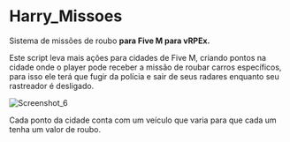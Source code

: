 # Harry_Missoes

Sistema de missões de roubo **para Five M para vRPEx.**

Este script leva mais ações para cidades de Five M, criando pontos na cidade onde o player pode receber a missão de roubar carros específicos, para isso ele terá que fugir da polícia e sair de seus radares enquanto seu rastreador é desligado.

![Screenshot_6](https://github.com/SylvioLeonZanotti/Harry_Missoes/assets/123652053/1aa35523-91cb-4e37-906a-b641db2e9065)

Cada ponto da cidade conta com um veículo que varia para que cada um tenha um valor de roubo.
